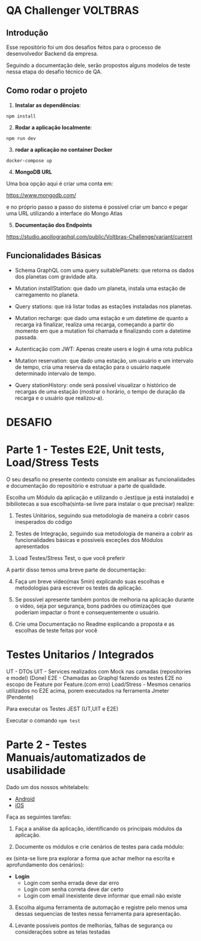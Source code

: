 # QA Challenger VOLTBRAS

## Introdução

Esse repositório foi um dos desafios feitos para o processo de desenvolvedor Backend da empresa.

Seguindo a documentação dele, serão propostos alguns modelos de teste nessa etapa do desafio técnico de QA.

## Como rodar o projeto

1. **Instalar as dependências**:

`npm install`

2. **Rodar a aplicação localmente**:

`npm run dev`

3. **rodar a aplicação no container Docker**

`docker-compose up`

4. **MongoDB URL**

Uma boa opção aqui é criar uma conta em:

https://www.mongodb.com/

e no próprio passo a passo do sistema é possível criar um banco e pegar uma URL
utilizando a interface do Mongo Atlas

5. **Documentação dos Endpoints**

https://studio.apollographql.com/public/Voltbras-Challenge/variant/current

## Funcionalidades Básicas

- Schema GraphQL com uma query suitablePlanets: que retorna os dados dos planetas com gravidade alta.

- Mutation installStation: que dado um planeta, instala uma estação de carregamento no planeta.

- Query stations: que irá listar todas as estações instaladas nos planetas.

- Mutation recharge: que dado uma estação e um datetime de quanto a recarga irá finalizar, realiza uma recarga, começando a partir do momento em que a mutation foi chamada e finalizando com a datetime passada.

- Autenticação com JWT: Apenas create users e login é uma rota publica

- Mutation reservation: que dado uma estação, um usuário e um intervalo de tempo, cria uma reserva da estação para o usuário naquele determinado intervalo de tempo.

- Query stationHistory: onde será possível visualizar o histórico de recargas de uma estação (mostrar o horário, o tempo de duração da recarga e o usuário que realizou-a).

# DESAFIO

# Parte 1 - Testes E2E, Unit tests, Load/Stress Tests

O seu desafio no presente contexto consiste em analisar as funcionalidades e documentação do repositório e estrutuar a parte de qualidade.

Escolha um Módulo da aplicação e utilizando o Jest(que ja está instalado)
e bibiliotecas a sua escolha(sinta-se livre para instalar o que precisar) realize:

1. Testes Unitários, seguindo sua metodologia de maneira a cobrir
   casos inesperados do código

2. Testes de Integração, seguindo sua metodologia de maneira a cobrir
   as funcionalidades básicas e possíveis exceções dos Módulos apresentados

3. Load Testes/Stress Test, o que você preferir

A partir disso temos uma breve parte de documentação:

4. Faça um breve vídeo(max 5min) explicando suas escolhas e metodologias para escrever os testes da aplicação.

5. Se possível apresente também pontos de melhoria na aplicação durante o vídeo, seja por segurança,
   bons padrões ou otimizações que poderiam impactar o front e consequentemente o usuário.

6. Crie uma Documentação no Readme explicando a proposta e as escolhas de teste feitas por você

# Testes Unitarios / Integrados

UT - DTOs
UIT - Services realizados com Mock nas camadas (repositories e model) (Done)
E2E - Chamadas ao Graphql fazendo os testes E2E no escopo de Feature por Feature.(com erro)
Load/Stress - Mesmos cenarios utilizados no E2E acima, porem executados na ferramenta Jmeter (Pendente)

Para executar os Testes JEST (UT,UIT e E2E)

Executar o comando
`npm test`


# Parte 2 - Testes Manuais/automatizados de usabilidade

Dado um dos nossos whitelabels:

- [Android](https://play.google.com/store/apps/details?id=br.com.voltbras.wecharge&hl=pt&pli=1)
- [iOS](https://apps.apple.com/br/app/wecharge/id1595933153)

Faça as seguintes tarefas:

1. Faça a análise da aplicação, identificando os principais módulos da aplicação.

2. Documente os módulos e crie cenários de testes para cada módulo:

ex (sinta-se livre pra explorar a forma que achar melhor na escrita e aprofundamento dos cenários):
   - **Login**
      - Login com senha errada deve dar erro
      - Login com senha correta deve dar certo
      - Login com email inexistente deve informar que email não existe

3. Escolha alguma ferramenta de automação e registre pelo menos uma dessas sequencias de testes
   nessa ferramenta para apresentação.

4. Levante possíveis pontos de melhorias, falhas de segurança ou considerações sobre
   as telas testadas
